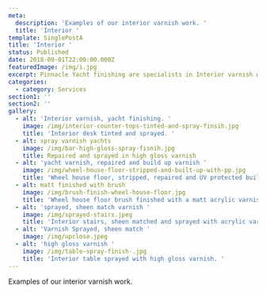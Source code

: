 ```yaml
---
meta:
  description: 'Examples of our interior varnish work. '
  title: 'Interior '
template: SinglePostA
title: 'Interior '
status: Published
date: 2018-09-01T22:00:00.000Z
featuredImage: /img/i.jpg
excerpt: Pinnacle Yacht finishing are specialists in Interior varnish work.
categories:
  - category: Services
section1: ''
section2: ''
gallery:
  - alt: 'Interior varnish, yacht finishing. '
    image: /img/interior-counter-tops-tinted-and-spray-finsih.jpg
    title: 'Interior desk tinted and sprayed. '
  - alt: spray varnish yachts
    image: /img/bar-high-gloss-spray-fisnih.jpg
    title: Repaired and sprayed in high gloss varnish
  - alt: 'yacht varnish, repaired and build up varnish '
    image: /img/wheel-house-floor-stripped-and-built-up-with-pp.jpg
    title: 'Wheel house floor, stripped, repaired and UV protected build up varnish. '
  - alt: matt finished with brush
    image: /img/brush-finish-wheel-house-floor.jpg
    title: 'Wheel house floor brush finished with a matt acrylic varnish. '
  - alt: 'sprayed, sheen match varnish '
    image: /img/sprayed-stairs.jpeg
    title: 'Interior stairs, sheen matched and sprayed with acrylic varnish. '
  - alt: 'Varnish Sprayed, sheen match '
    image: /img/upclose.jpeg
  - alt: 'high gloss varnish '
    image: /img/table-spray-finish-.jpg
    title: 'Interior table sprayed with high gloss varnish. '
---
```

Examples of our interior varnish work.
